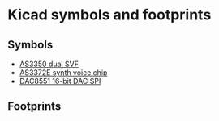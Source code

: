 # Kicad symbols and footprints

## Symbols

- [AS3350 dual SVF](https://www.ericasynths.lv/media/AS3350.pdf)
- [AS3372E synth voice chip](https://www.alfarzpp.lv/eng/sc/AS3372E.pdf)
- [DAC8551 16-bit DAC SPI](https://www.ti.com/lit/ds/symlink/dac8551.pdf)

## Footprints